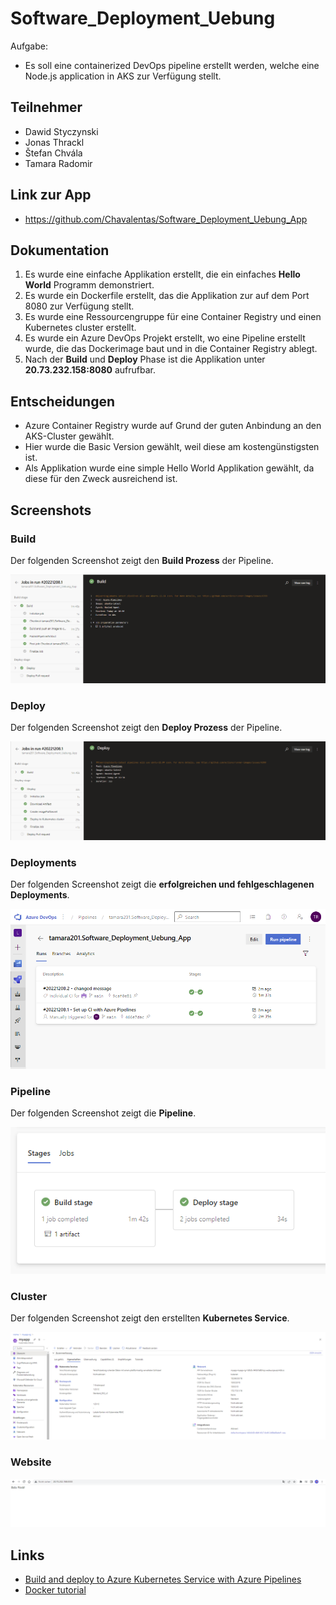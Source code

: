# Software_Deployment_Uebung

Aufgabe:
- Es soll eine containerized DevOps pipeline erstellt werden, welche eine Node.js application in AKS zur Verfügung stellt.

## Teilnehmer
- Dawid Styczynski
- Jonas Thrackl
- Štefan Chvála
- Tamara Radomir

## Link zur App 
* https://github.com/Chavalentas/Software_Deployment_Uebung_App

## Dokumentation
1. Es wurde eine einfache Applikation erstellt, die ein einfaches **Hello World** Programm demonstriert.
2. Es wurde ein Dockerfile erstellt, das die Applikation zur auf dem Port 8080 zur Verfügung stellt.
3. Es wurde eine Ressourcengruppe für eine Container Registry und einen Kubernetes cluster erstellt.
4. Es wurde ein Azure DevOps Projekt erstellt, wo eine Pipeline erstellt wurde, die das Dockerimage baut
und in die Container Registry ablegt. 
5. Nach der **Build** und **Deploy** Phase ist die Applikation unter **20.73.232.158:8080** aufrufbar.

## Entscheidungen

-   Azure Container Registry wurde auf Grund der guten Anbindung an den AKS-Cluster gewählt.
-   Hier wurde die Basic Version gewählt, weil diese am kostengünstigsten ist.
-   Als Applikation wurde eine simple Hello World Applikation gewählt, da diese für den Zweck ausreichend ist.

## Screenshots

### Build
Der folgenden Screenshot zeigt den **Build Prozess** der Pipeline.
<p align="center">
<img src="./Screenshots/build.png">
</p>

### Deploy
Der folgenden Screenshot zeigt den **Deploy Prozess** der Pipeline.
<p align="center">
<img src="./Screenshots/deploy.png">
</p>

### Deployments
Der folgenden Screenshot zeigt die **erfolgreichen und fehlgeschlagenen Deployments**.
<p align="center">
<img src="./Screenshots/deployments.png">
</p>

### Pipeline
Der folgenden Screenshot zeigt die **Pipeline**.
<p align="center">
<img src="./Screenshots/pipeline.png">
</p>

### Cluster
Der folgenden Screenshot zeigt den erstellten **Kubernetes Service**.
<p align="center">
<img src="./Screenshots/cluster.png">
</p>

### Website
<p align="center">
<img src="./Screenshots/website.png">
</p>

## Links

* [Build and deploy to Azure Kubernetes Service with Azure Pipelines](https://learn.microsoft.com/en-us/azure/aks/devops-pipeline?pivots=pipelines-yaml)
* [Docker tutorial](https://nodejs.org/en/docs/guides/nodejs-docker-webapp/)